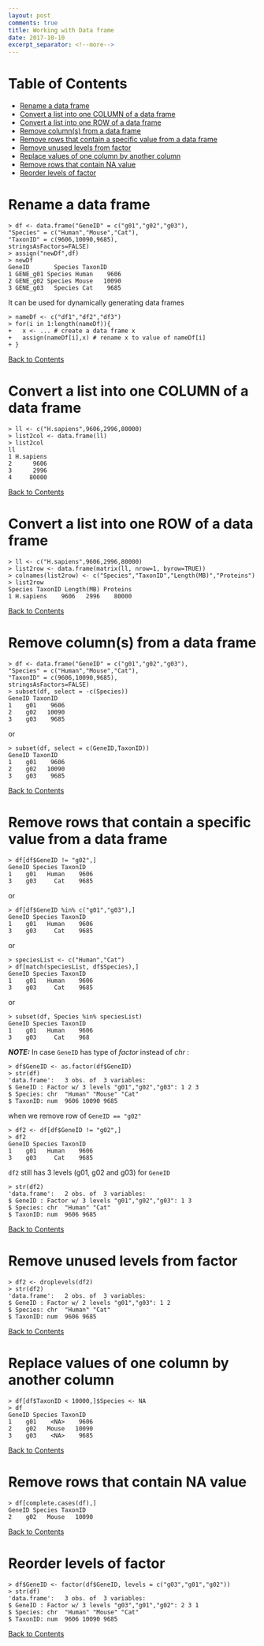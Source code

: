 ```yaml
---
layout: post
comments: true
title: Working with Data frame
date: 2017-10-10
excerpt_separator: <!--more-->
---
```


<a name="go_to_top"></a>

Table of Contents
=================

* [Rename a data frame](#rename-a-data-frame)
* [Convert a list into one COLUMN of a data frame](#convert-a-list-into-one-column-of-a-data-frame)
* [Convert a list into one ROW of a data frame](#convert-a-list-into-one-row-of-a-data-frame)
* [Remove column(s) from a data frame](#remove-columns-from-a-data-frame)
* [Remove rows that contain a specific value from a data frame](#remove-rows-that-contain-a-specific-value-from-a-data-frame)
* [Remove unused levels from factor](#remove-unused-levels-from-factor)
* [Replace values of one column by another column](#replace-values-of-one-column-by-another-column)
* [Remove rows that contain NA value](#remove-rows-that-contain-na-value)
* [Reorder levels of factor](#reorder-levels-of-factor)
<!--more-->

# Rename a data frame

```{r}
> df <- data.frame("GeneID" = c("g01","g02","g03"),
"Species" = c("Human","Mouse","Cat"),
"TaxonID" = c(9606,10090,9685),
stringsAsFactors=FALSE)
> assign("newDf",df)
> newDf
GeneID       Species TaxonID
1 GENE_g01 Species Human    9606
2 GENE_g02 Species Mouse   10090
3 GENE_g03   Species Cat    9685
```

It can be used for dynamically generating data frames
```{r}
> nameDf <- c("df1","df2","df3")
> for(i in 1:length(nameDf)){
+ 	x <- ... # create a data frame x
+ 	assign(nameDf[i],x) # rename x to value of nameDf[i]
+ }
```
[Back to Contents](#go_to_top)

# Convert a list into one COLUMN of a data frame
```{r}
> ll <- c("H.sapiens",9606,2996,80000)
> list2col <- data.frame(ll)
> list2col
ll
1 H.sapiens
2      9606
3      2996
4     80000
```
[Back to Contents](#go_to_top)

# Convert a list into one ROW of a data frame

```{r}
> ll <- c("H.sapiens",9606,2996,80000)
> list2row <- data.frame(matrix(ll, nrow=1, byrow=TRUE))
> colnames(list2row) <- c("Species","TaxonID","Length(MB)","Proteins")
> list2row
Species TaxonID Length(MB) Proteins
1 H.sapiens    9606   2996    80000
```
[Back to Contents](#go_to_top)

# Remove column(s) from a data frame

```{r}
> df <- data.frame("GeneID" = c("g01","g02","g03"),
"Species" = c("Human","Mouse","Cat"),
"TaxonID" = c(9606,10090,9685),
stringsAsFactors=FALSE)
> subset(df, select = -c(Species))
GeneID TaxonID
1    g01    9606
2    g02   10090
3    g03    9685
```
or
```{r}
> subset(df, select = c(GeneID,TaxonID))
GeneID TaxonID
1    g01    9606
2    g02   10090
3    g03    9685
```
[Back to Contents](#go_to_top)

# Remove rows that contain a specific value from a data frame

```{r}
> df[df$GeneID != "g02",]
GeneID Species TaxonID
1    g01   Human    9606
3    g03     Cat    9685
```
or
```{r}
> df[df$GeneID %in% c("g01","g03"),]
GeneID Species TaxonID
1    g01   Human    9606
3    g03     Cat    9685
```
or
```{r}
> speciesList <- c("Human","Cat")
> df[match(speciesList, df$Species),]
GeneID Species TaxonID
1    g01   Human    9606
3    g03     Cat    9685
```
or
```{r}
> subset(df, Species %in% speciesList)
GeneID Species TaxonID
1    g01   Human    9606
3    g03     Cat    968
```
_**NOTE:**_
In case `GeneID` has type of *factor* instead of *chr* :
```{r}
> df$GeneID <- as.factor(df$GeneID)
> str(df)
'data.frame':	3 obs. of  3 variables:
$ GeneID : Factor w/ 3 levels "g01","g02","g03": 1 2 3
$ Species: chr  "Human" "Mouse" "Cat"
$ TaxonID: num  9606 10090 9685
```
when we remove row of `GeneID == "g02"`
```{r}
> df2 <- df[df$GeneID != "g02",]
> df2
GeneID Species TaxonID
1    g01   Human    9606
3    g03     Cat    9685
```
`df2` still has 3 levels (g01, g02 and g03) for `GeneID`
```{r}
> str(df2)
'data.frame':	2 obs. of  3 variables:
$ GeneID : Factor w/ 3 levels "g01","g02","g03": 1 3
$ Species: chr  "Human" "Cat"
$ TaxonID: num  9606 9685
```
[Back to Contents](#go_to_top)

# Remove unused levels from factor
```{r}
> df2 <- droplevels(df2)
> str(df2)
'data.frame':	2 obs. of  3 variables:
$ GeneID : Factor w/ 2 levels "g01","g03": 1 2
$ Species: chr  "Human" "Cat"
$ TaxonID: num  9606 9685
```
[Back to Contents](#go_to_top)

# Replace values of one column by another column
```{r}
> df[df$TaxonID < 10000,]$Species <- NA
> df
GeneID Species TaxonID
1    g01    <NA>    9606
2    g02   Mouse   10090
3    g03    <NA>    9685
```
[Back to Contents](#go_to_top)

# Remove rows that contain NA value
```{r}
> df[complete.cases(df),]
GeneID Species TaxonID
2    g02   Mouse   10090
```
[Back to Contents](#go_to_top)

# Reorder levels of factor
```{r}
> df$GeneID <- factor(df$GeneID, levels = c("g03","g01","g02"))
> str(df)
'data.frame':	3 obs. of  3 variables:
$ GeneID : Factor w/ 3 levels "g03","g01","g02": 2 3 1
$ Species: chr  "Human" "Mouse" "Cat"
$ TaxonID: num  9606 10090 9685
```
[Back to Contents](#go_to_top)
